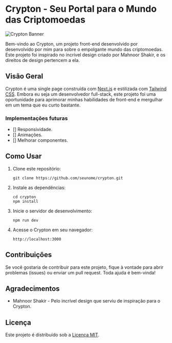 # Crypton - Seu Portal para o Mundo das Criptomoedas

![Crypton Banner](link_para_uma_imagem/banner.png)

Bem-vindo ao Crypton, um projeto front-end desenvolvido por desenvolvido por mim para sobre o empolgante mundo das criptomoedas. Este projeto foi inspirado no incrível design criado por Mahnoor Shakir, e os direitos de design pertencem a ela.

## Visão Geral

Crypton é uma single page construída com [Next.js](https://nextjs.org/) e estilizada com [Tailwind CSS](https://tailwindcss.com/). Embora eu seja um desenvolvedor full-stack, este projeto foi uma oportunidade para aprimorar minhas habilidades de front-end e mergulhar em um tema que eu curto bastante.

### Implementações futuras

- [] Responsividade.
- [] Animações.
- [] Melhorar componentes.

## Como Usar

1. Clone este repositório:

   ```shell
   git clone https://github.com/seunome/crypton.git
   ```

2. Instale as dependências:

   ```shell
   cd crypton
   npm install
   ```

3. Inicie o servidor de desenvolvimento:

   ```shell
   npm run dev
   ```

4. Acesse o Crypton em seu navegador:

   ```
   http://localhost:3000
   ```

## Contribuições

Se você gostaria de contribuir para este projeto, fique à vontade para abrir problemas (issues) ou enviar um pull request. Toda ajuda é bem-vinda!

## Agradecimentos

- Mahnoor Shakir - Pelo incrível design que serviu de inspiração para o Crypton.

## Licença

Este projeto é distribuído sob a [Licença MIT](LICENSE).